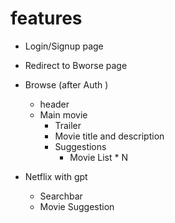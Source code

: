 # features

- Login/Signup page
- Redirect to Bworse page
- Browse (after Auth )

  - header
  - Main movie
    - Trailer
    - Movie title and description
    - Suggestions
      - Movie List \* N

- Netflix with gpt
  - Searchbar
  - Movie Suggestion
